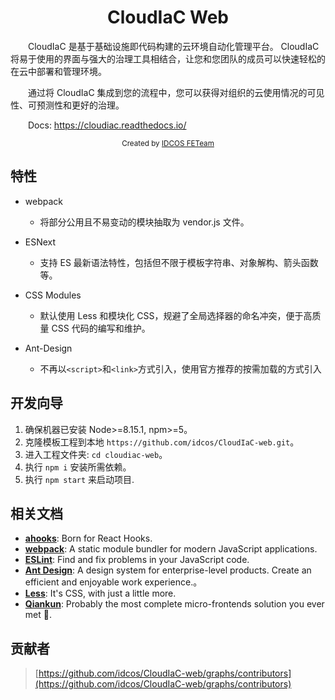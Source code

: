 <div align="center"><h1 align="center">CloudIaC Web</h1></div>
<div align="left">
  <p>&emsp;&emsp;CloudIaC 是基于基础设施即代码构建的云环境自动化管理平台。 CloudIaC 将易于使用的界面与强大的治理工具相结合，让您和您团队的成员可以快速轻松的在云中部署和管理环境。</p>
  <p>&emsp;&emsp;通过将 CloudIaC 集成到您的流程中，您可以获得对组织的云使用情况的可见性、可预测性和更好的治理。</p>
  <p>&emsp;&emsp;Docs: <a href='https://cloudiac.readthedocs.io/' target> https://cloudiac.readthedocs.io/ </a></p>
</div>

<div align="center">
  <sub>Created by <a href="#">IDCOS FETeam</a>
</div>

## 特性

- webpack

  - 将部分公用且不易变动的模块抽取为 vendor.js 文件。

- ESNext

  - 支持 ES 最新语法特性，包括但不限于模板字符串、对象解构、箭头函数等。

- CSS Modules

  - 默认使用 Less 和模块化 CSS，规避了全局选择器的命名冲突，便于高质量 CSS 代码的编写和维护。

- Ant-Design
  - 不再以`<script>`和`<link>`方式引入，使用官方推荐的按需加载的方式引入

## 开发向导

1.  确保机器已安装 Node>=8.15.1, npm>=5。
2.  克隆模板工程到本地 `https://github.com/idcos/CloudIaC-web.git`。
3.  进入工程文件夹: `cd cloudiac-web`。
4.  执行 `npm i` 安装所需依赖。
5.  执行 `npm start` 来启动项目.

## 相关文档

- [**ahooks**](https://ahooks.js.org/): Born for React Hooks.
- [**webpack**](https://webpack.js.org/): A static module bundler for modern JavaScript applications.
- [**ESLint**](https://eslint.org/): Find and fix problems in your JavaScript code.
- [**Ant Design**](https://ant.design/index-cn): A design system for enterprise-level products. Create an efficient and enjoyable work experience.。
- [**Less**](http://lesscss.org/): It's CSS, with just a little more.
- [**Qiankun**](https://qiankun.umijs.org/): Probably the most complete micro-frontends solution you ever met 🧐.

## 贡献者

> [https://github.com/idcos/CloudIaC-web/graphs/contributors](https://github.com/idcos/CloudIaC-web/graphs/contributors)
